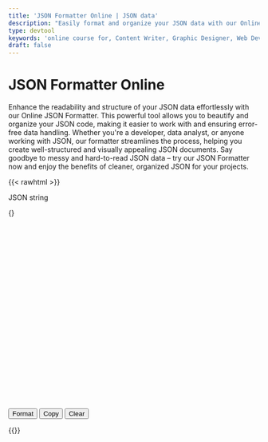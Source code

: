 ```yaml
---
title: 'JSON Formatter Online | JSON data'
description: "Easily format and organize your JSON data with our Online JSON Formatter. Improve readability and structure for error-free data handling. Try it now!"
type: devtool
keywords: 'online course for, Content Writer, Graphic Designer, Web Developer, Software Engineer, Frontend Developer graphic designer, UI designer, digital marketing'
draft: false
---
```


# JSON Formatter Online

Enhance the readability and structure of your JSON data effortlessly with our Online JSON Formatter. This powerful tool allows you to beautify and organize your JSON code, making it easier to work with and ensuring error-free data handling. Whether you're a developer, data analyst, or anyone working with JSON, our formatter streamlines the process, helping you create well-structured and visually appealing JSON documents. Say goodbye to messy and hard-to-read JSON data – try our JSON Formatter now and enjoy the benefits of cleaner, organized JSON for your projects.



{{< rawhtml >}}
<form>


<label for="editor">JSON string</label>
<div id="editor" style="width:100%;height:400px;">{}</div>



<input class="btn button button--primary button--small button--dange" type="button" id="format" value="Format">
<input class="btn button button--primary button--small button--dange" type="button" id="copy" value="Copy">
<input class="btn button button--primary button--small button--danger" type="button" id="clear" value="Clear">


</form>
<div id="screen"></div>
<script>
    setTimeout(() => {
	$( function() {
        $( "#format" ).click(
            function() {
                try {
                    var myObject = JSON.parse( getValue() );
					var res = JSON.stringify( myObject, null, 4 );
					setValue( res );
                } catch( error ) {
                    alert( "Invalid JSON Format" );
                }
            }
        );
        $( "#clear").click(
                function() {
					setValue( "{}" );
                }
        );
	});
}, "5000");
</script>
{{</ rawhtml >}}